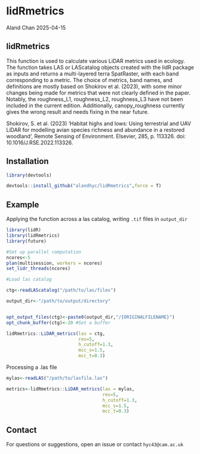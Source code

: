 lidRmetrics
================
Aland Chan
2025-04-15

## lidRmetrics

This function is used to calculate various LiDAR metrics used in
ecology. The function takes LAS or LAScatalog objects created with the
lidR package as inputs and returns a multi-layered terra SpatRaster,
with each band corresponding to a metric. The choice of metrics, band
names, and definitions are mostly based on Shokirov et al. (2023), with
some minor changes being made for metrics that were not clearly defined
in the paper. Notably, the roughness_L1, roughness_L2, roughness_L3 have
not been included in the current edition. Additionally, canopy_roughness
currently gives the wrong result and needs fixing in the near future.

Shokirov, S. et al. (2023) ‘Habitat highs and lows: Using terrestrial
and UAV LiDAR for modelling avian species richness and abundance in a
restored woodland’, Remote Sensing of Environment. Elsevier, 285,
p. 113326. doi: 10.1016/J.RSE.2022.113326.

## Installation

``` r
library(devtools)

devtools::install_github("alandhyc/lidRmetrics",force = T)
```

## Example

Applying the function across a las catalog, writing `.tif` files in
`output_dir`

``` r
library(lidR)
library(lidRmetrics)
library(future)

#Set up parallel computation
ncores<-5
plan(multisession, workers = ncores)
set_lidr_threads(ncores)

#Load las catalog

ctg<-readLAScatalog("/path/to/las/files")

output_dir<-"/path/to/output/directory"


opt_output_files(ctg)<-paste0(output_dir,"/{ORIGINALFILENAME}")
opt_chunk_buffer(ctg)<-20 #Set a buffer

lidRmetrics::LiDAR_metrics(las = ctg,
                           res=5,
                           h_cutoff=1.3,
                           mcc_s=1.5,
                           mcc_t=0.3)
```

Processing a .las file

``` r
mylas<-readLAS("/path/to/lasfile.las")

metrics<-lidRmetrics::LiDAR_metrics(las = mylas,
                                    res=5,
                                    h_cutoff=1.3,
                                    mcc_s=1.5,
                                    mcc_t=0.3)
```

## Contact

For questions or suggestions, open an issue or contact `hyc43@cam.ac.uk`
